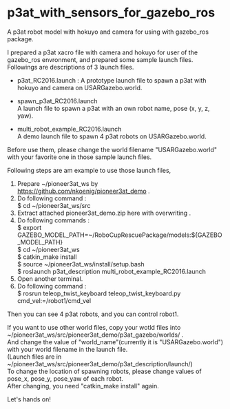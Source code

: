 # p3at_with_sensors_for_gazebo_ros
A p3at robot model with hokuyo and camera for using with gazebo_ros package.  

I prepared a p3at xacro file with camera and hokuyo for user of the gazebo_ros envronment, and prepared some sample launch files.  
Followings are descriptions of 3 launch files.  

 * p3at_RC2016.launch :
   A prototype launch file to spawn a p3at with hokuyo and camera on USARGazebo.world.  

 * spawn_p3at_RC2016.launch  
   A launch file to spawn a p3at with an own robot name, pose (x, y, z, yaw).  

 * multi_robot_example_RC2016.launch  
   A demo launch file to spawn 4 p3at robots on USARGazebo.world.  

Before use them, please change the world filename "USARGazebo.world" with your favorite one in those sample launch files.  

Following steps are am example to use those launch files,  

1. Prepare ~/pioneer3at_ws by https://github.com/nkoenig/pioneer3at_demo .  
2. Do following command :  
    $ cd ~/pioneer3at_ws/src  
3. Extract attached pioneer3at_demo.zip here with overwriting .  
4. Do following commands :  
    $ export GAZEBO_MODEL_PATH=~/RoboCupRescuePackage/models:${GAZEBO_MODEL_PATH}  
    $ cd ~/pioneer3at_ws  
    $ catkin_make install  
    $ source ~/pioneer3at_ws/install/setup.bash  
    $ roslaunch p3at_description multi_robot_example_RC2016.launch  
5. Open another terminal.  
6. Do following command :  
    $ rosrun teleop_twist_keyboard teleop_twist_keyboard.py cmd_vel:=/robot1/cmd_vel  

Then you can see 4 p3at robots, and you can control robot1.  

If you want to use other world files, copy your wotld files into ~/pioneer3at_ws/src/pioneer3at_demo/p3at_gazebo/worlds/ .   
And change the value of "world_name"(currently it is "USARGazebo.world") with your world filename in the launch file.  
(Launch files are in ~/pioneer3at_ws/src/pioneer3at_demo/p3at_description/launch/)  
To change the location of spawning robots, please change values of pose_x, pose_y, pose_yaw of each robot.  
After changing, you need "catkin_make install" again.  

Let's hands on!
